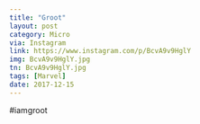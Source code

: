 ```yaml
---
title: "Groot"
layout: post
category: Micro
via: Instagram
link: https://www.instagram.com/p/BcvA9v9HglY
img: BcvA9v9HglY.jpg
tn: BcvA9v9HglY.jpg
tags: [Marvel]
date: 2017-12-15
---
```

#iamgroot
